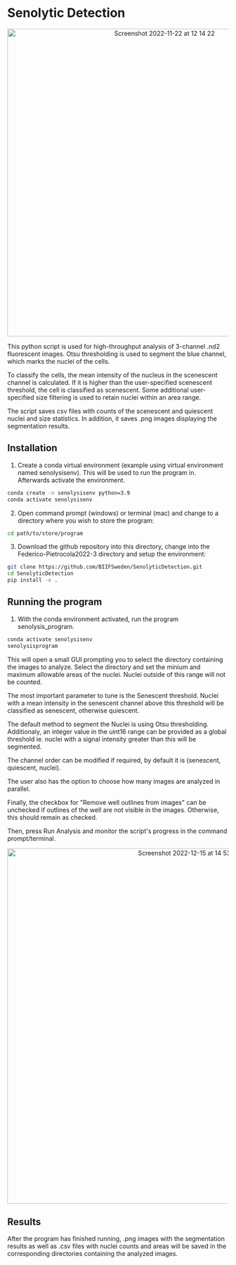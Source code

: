 # Senolytic Detection

<p align="center">
<img width="700" alt="Screenshot 2022-11-22 at 12 14 22" src="https://user-images.githubusercontent.com/43760657/203300414-90941d88-ce7f-4729-a97e-73b2bc896896.png">
</p>

This python script is used for high-throughput analysis of 3-channel .nd2 fluorescent images. Otsu thresholding is used to segment the blue channel, which marks the nuclei of the cells.

To classify the cells, the mean intensity of the nucleus in the scenescent channel is calculated. If it is higher than the user-specified scenescent threshold, the cell is classified as scenescent. Some additional user-specified size filtering is used to retain nuclei within an area range.

The script saves csv files with counts of the scenescent and quiescent nuclei and size statistics. In addition, it saves .png images displaying the segmentation results.

## Installation

1. Create a conda virtual environment (example using virtual environment named senolysisenv). This will be used to run the program in. Afterwards activate the environment.
```bash
conda create -n senolysisenv python=3.9
conda activate senolysisenv
```

2. Open command prompt (windows) or terminal (mac) and change to a directory where you wish to store the program:

```bash
cd path/to/store/program
```

3. Download the github repository into this directory, change into the Federico-Pietrocola2022-3 directory and setup the environment:
```bash
git clone https://github.com/BIIFSweden/SenolyticDetection.git
cd SenolyticDetection
pip install -e .
```

## Running the program

1. With the conda environment activated, run the program senolysis_program.
```bash
conda activate senolysisenv
senolysisprogram
```
This will open a small GUI prompting you to select the directory containing the images to analyze. Select the directory and set the minium and maximum allowable areas of the nuclei. Nuclei outside of this range will not be counted.

The most important parameter to tune is the Senescent threshold. Nuclei with a mean intensity in the senescent channel above this threshold will be classified as senescent, otherwise quiescent.

The default method to segment the Nuclei is using Otsu thresholding. Additionaly, an integer value in the uint16 range can be provided as a global threshold ie. nuclei with a signal intensity greater than this will be segmented.

The channel order can be modified if required, by default it is (senescent, quiescent, nuclei).

The user also has the option to choose how many images are analyzed in parallel.

Finally, the checkbox for "Remove well outlines from images" can be unchecked if outlines of the well are not visible in the images. Otherwise, this should remain as checked.

Then, press Run Analysis and monitor the script's progress in the command prompt/terminal.


<p align="center">
<img width="808" alt="Screenshot 2022-12-15 at 14 53 41" src="https://user-images.githubusercontent.com/43760657/207876332-bd9b96f7-fded-4179-accb-d72484b076c5.png">
</p>


## Results
After the program has finished running, .png images with the segmentation results as well as .csv files with nuclei counts and areas will be saved in the corresponding directories containing the analyzed images.
